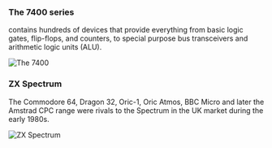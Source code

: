 
### The 7400 series
contains hundreds of devices that provide everything from basic logic gates, flip-flops, and counters, to special purpose bus transceivers and arithmetic logic units (ALU).

![The 7400](https://upload.wikimedia.org/wikipedia/commons/2/26/7400.jpg)

### ZX Spectrum
The Commodore 64, Dragon 32, Oric-1, Oric Atmos, BBC Micro and later the Amstrad CPC range were rivals to the Spectrum in the UK market during the early 1980s. 

![ZX Spectrum](https://upload.wikimedia.org/wikipedia/commons/thumb/3/33/ZXSpectrum48k.jpg/330px-ZXSpectrum48k.jpg)
